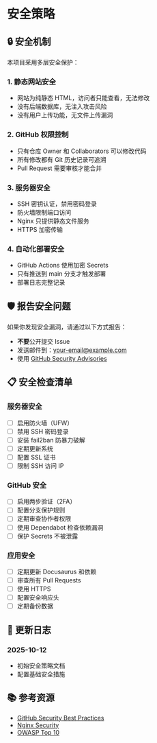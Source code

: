 # 安全策略

## 🔒 安全机制

本项目采用多层安全保护：

### 1. 静态网站安全
- 网站为纯静态 HTML，访问者只能查看，无法修改
- 没有后端数据库，无注入攻击风险
- 没有用户上传功能，无文件上传漏洞

### 2. GitHub 权限控制
- 只有仓库 Owner 和 Collaborators 可以修改代码
- 所有修改都有 Git 历史记录可追溯
- Pull Request 需要审核才能合并

### 3. 服务器安全
- SSH 密钥认证，禁用密码登录
- 防火墙限制端口访问
- Nginx 只提供静态文件服务
- HTTPS 加密传输

### 4. 自动化部署安全
- GitHub Actions 使用加密 Secrets
- 只有推送到 main 分支才触发部署
- 部署日志完整记录

## 🛡️ 报告安全问题

如果你发现安全漏洞，请通过以下方式报告：

- **不要**公开提交 Issue
- 发送邮件到：your-email@example.com
- 使用 [GitHub Security Advisories](https://github.com/troubleduxj/DOCS-WEB/security/advisories)

## 📋 安全检查清单

### 服务器安全
- [ ] 启用防火墙（UFW）
- [ ] 禁用 SSH 密码登录
- [ ] 安装 fail2ban 防暴力破解
- [ ] 定期更新系统
- [ ] 配置 SSL 证书
- [ ] 限制 SSH 访问 IP

### GitHub 安全
- [ ] 启用两步验证（2FA）
- [ ] 配置分支保护规则
- [ ] 定期审查协作者权限
- [ ] 使用 Dependabot 检查依赖漏洞
- [ ] 保护 Secrets 不被泄露

### 应用安全
- [ ] 定期更新 Docusaurus 和依赖
- [ ] 审查所有 Pull Requests
- [ ] 使用 HTTPS
- [ ] 配置安全响应头
- [ ] 定期备份数据

## 🔄 更新日志

### 2025-10-12
- 初始安全策略文档
- 配置基础安全措施

## 📚 参考资源

- [GitHub Security Best Practices](https://docs.github.com/en/code-security)
- [Nginx Security](https://nginx.org/en/docs/http/ngx_http_ssl_module.html)
- [OWASP Top 10](https://owasp.org/www-project-top-ten/)

